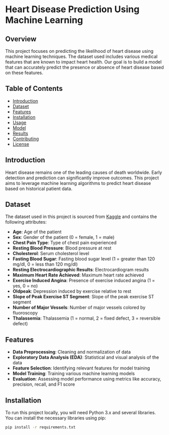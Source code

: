 # Heart Disease Prediction Using Machine Learning

## Overview

This project focuses on predicting the likelihood of heart disease using machine learning techniques. The dataset used includes various medical features that are known to impact heart health. Our goal is to build a model that can accurately predict the presence or absence of heart disease based on these features.

## Table of Contents

- [Introduction](#introduction)
- [Dataset](#dataset)
- [Features](#features)
- [Installation](#installation)
- [Usage](#usage)
- [Model](#model)
- [Results](#results)
- [Contributing](#contributing)
- [License](#license)

## Introduction

Heart disease remains one of the leading causes of death worldwide. Early detection and prediction can significantly improve outcomes. This project aims to leverage machine learning algorithms to predict heart disease based on historical patient data.

## Dataset

The dataset used in this project is sourced from [Kaggle](https://www.kaggle.com/datasets) and contains the following attributes:

- **Age**: Age of the patient
- **Sex**: Gender of the patient (0 = female, 1 = male)
- **Chest Pain Type**: Type of chest pain experienced
- **Resting Blood Pressure**: Blood pressure at rest
- **Cholesterol**: Serum cholesterol level
- **Fasting Blood Sugar**: Fasting blood sugar level (1 = greater than 120 mg/dl, 0 = less than 120 mg/dl)
- **Resting Electrocardiographic Results**: Electrocardiogram results
- **Maximum Heart Rate Achieved**: Maximum heart rate achieved
- **Exercise Induced Angina**: Presence of exercise induced angina (1 = yes, 0 = no)
- **Oldpeak**: Depression induced by exercise relative to rest
- **Slope of Peak Exercise ST Segment**: Slope of the peak exercise ST segment
- **Number of Major Vessels**: Number of major vessels colored by fluoroscopy
- **Thalassemia**: Thalassemia (1 = normal, 2 = fixed defect, 3 = reversible defect)

## Features

- **Data Preprocessing**: Cleaning and normalization of data
- **Exploratory Data Analysis (EDA)**: Statistical and visual analysis of the data
- **Feature Selection**: Identifying relevant features for model training
- **Model Training**: Training various machine learning models
- **Evaluation**: Assessing model performance using metrics like accuracy, precision, recall, and F1 score

## Installation

To run this project locally, you will need Python 3.x and several libraries. You can install the necessary libraries using pip:

```bash
pip install -r requirements.txt
